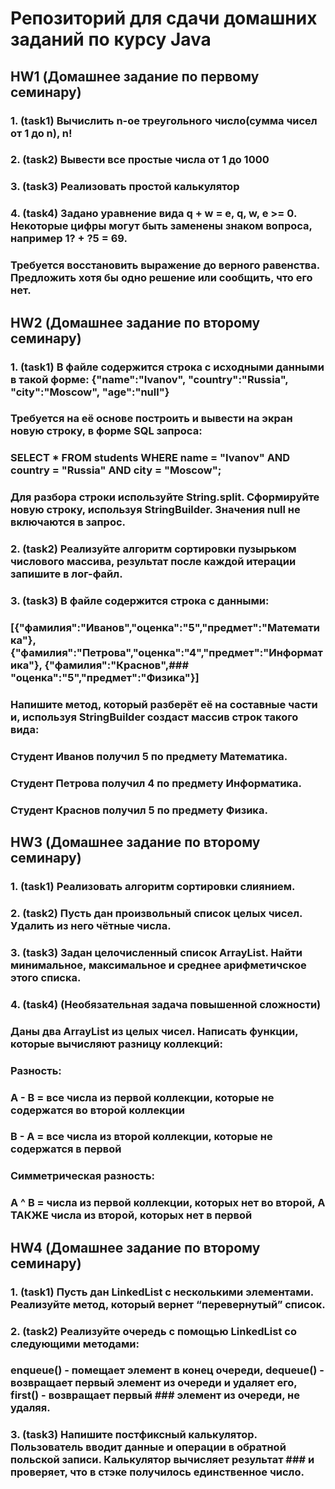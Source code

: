 # Репозиторий для сдачи домашних заданий по курсу Java


## HW1 (Домашнее задание по первому семинару)

### 1. (task1) Вычислить n-ое треугольного число(сумма чисел от 1 до n), n! 
### 2. (task2) Вывести все простые числа от 1 до 1000 
### 3. (task3) Реализовать простой калькулятор
### 4. (task4) Задано уравнение вида q + w = e, q, w, e >= 0.  Некоторые цифры могут быть заменены знаком вопроса, например 1? + ?5 = 69. 
###    Требуется восстановить выражение до верного равенства.  Предложить хотя бы одно решение или сообщить, что его нет.


## HW2 (Домашнее задание по второму семинару) 

### 1. (task1) В файле содержится строка с исходными данными в такой форме: {"name":"Ivanov", "country":"Russia", "city":"Moscow", "age":"null"}
###    Требуется на её основе построить и вывести на экран новую строку, в форме SQL запроса:
###    SELECT * FROM students WHERE name = "Ivanov" AND country = "Russia" AND city = "Moscow";
###    Для разбора строки используйте String.split. Сформируйте новую строку, используя StringBuilder. Значения null не включаются в запрос.
### 2. (task2) Реализуйте алгоритм сортировки пузырьком числового массива, результат после каждой итерации запишите в лог-файл. 
### 3. (task3) В файле содержится строка с данными:
###    [{"фамилия":"Иванов","оценка":"5","предмет":"Математика"}, {"фамилия":"Петрова","оценка":"4","предмет":"Информатика"}, {"фамилия":"Краснов",###    "оценка":"5","предмет":"Физика"}]
###    Напишите метод, который разберёт её на составные части и, используя StringBuilder создаст массив строк такого вида:
###    Студент Иванов получил 5 по предмету Математика.
###    Студент Петрова получил 4 по предмету Информатика.
###    Студент Краснов получил 5 по предмету Физика.


## HW3 (Домашнее задание по второму семинару)

### 1. (task1) Реализовать алгоритм сортировки слиянием.
### 2. (task2) Пусть дан произвольный список целых чисел. Удалить из него чётные числа.
### 3. (task3) Задан целочисленный список ArrayList. Найти минимальное, максимальное и среднее арифметичское этого списка.
### 4. (task4)  (Необязательная задача повышенной сложности)
###    Даны два ArrayList из целых чисел. Написать функции, которые вычисляют разницу коллекций:
###    Разность:
###    A - B = все числа из первой коллекции, которые не содержатся во второй коллекции
###    B - A = все числа из второй коллекции, которые не содержатся в первой
###    Симметрическая разность:
###    A ^ B = числа из первой коллекции, которых нет во второй, А ТАКЖЕ числа из второй, которых нет в первой


## HW4 (Домашнее задание по второму семинару)

### 1. (task1) Пусть дан LinkedList с несколькими элементами. Реализуйте метод, который вернет “перевернутый” список.
### 2. (task2) Реализуйте очередь с помощью LinkedList со следующими методами:
###    enqueue() - помещает элемент в конец очереди, dequeue() - возвращает первый элемент из очереди и удаляет его, first() - возвращает первый ###    элемент из очереди, не удаляя.
### 3. (task3) Напишите постфиксный калькулятор. Пользователь вводит данные и операции в обратной польской записи. Калькулятор вычисляет результат ###    и проверяет, что в стэке получилось единственное число.

